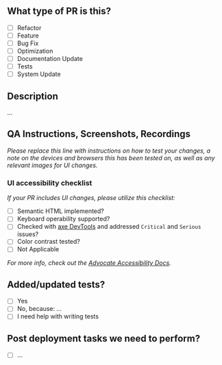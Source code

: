 <!--
     For Work In Progress Pull Requests, please use the Draft PR feature.

     For a timely review/response, please avoid force-pushing additional
     commits if your PR already received reviews or comments.

     Before submitting a Pull Request, please ensure you've done the following:
     - 📖 Read the Advocate Contributing Guide: https://github.com/ouradvocates/.github/docs/create-a-pull-request
     - 📖 Read the Advocate Code of Conduct: https://github.com/ouradvocates/.github/blob/main/CODE_OF_CONDUCT.md
     - 👷‍♀️ Create small PRs. In most cases this will be possible.
     - ✅ Provide tests for your changes.
     - 📝 Use descriptive commit messages.
     - 📗 Update any related documentation and include any relevant screenshots.
-->

## What type of PR is this?

- [ ] Refactor
- [ ] Feature
- [ ] Bug Fix
- [ ] Optimization
- [ ] Documentation Update
- [ ] Tests
- [ ] System Update

## Description

...

<!--
For pull requests that relate or close an issue, please include them
below if not already linked.

We like to follow [Github's guidance on linking issues to pull requests](https://docs.github.com/en/issues/tracking-your-work-with-issues/linking-a-pull-request-to-an-issue).

ex: [JIRA/DEV-XXX](https://ouradvocates.atlassian.net/browse/DEV-XXX)

For example having the text: "closes #1234" would connect the current pull
request to issue 1234.  And when we merge the pull request, Github will
automatically close the issue.
-->

## QA Instructions, Screenshots, Recordings

_Please replace this line with instructions on how to test your changes, a note
on the devices and browsers this has been tested on, as well as any relevant
images for UI changes._

### UI accessibility checklist

_If your PR includes UI changes, please utilize this checklist:_

- [ ] Semantic HTML implemented?
- [ ] Keyboard operability supported?
- [ ] Checked with [axe DevTools](https://www.deque.com/axe/) and addressed `Critical` and `Serious` issues?
- [ ] Color contrast tested?
- [ ] Not Applicable

_For more info, check out the
[Advocate Accessibility Docs](https://developers.ouradvocates.com/frontend/accessibility)._

## Added/updated tests?

- [ ] Yes
- [ ] No, because: _..._
- [ ] I need help with writing tests

## Post deployment tasks we need to perform?

- [ ] ...
